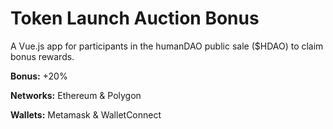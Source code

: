 # Token Launch Auction Bonus

A Vue.js app for participants in the humanDAO public sale ($HDAO) to claim bonus rewards.

**Bonus:** +20%

**Networks:** Ethereum & Polygon

**Wallets:** Metamask & WalletConnect
